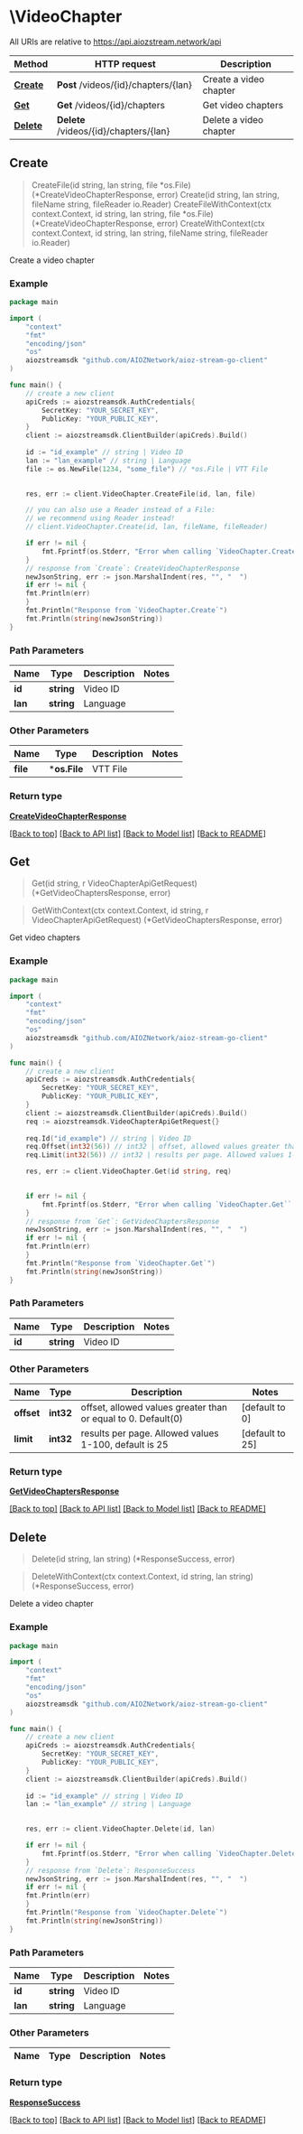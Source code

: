 # \VideoChapter

All URIs are relative to https://api.aiozstream.network/api

Method | HTTP request | Description
------------- | ------------- | -------------
[**Create**](VideoChapter.md#Create) | **Post** /videos/{id}/chapters/{lan} | Create a video chapter
[**Get**](VideoChapter.md#Get) | **Get** /videos/{id}/chapters | Get video chapters
[**Delete**](VideoChapter.md#Delete) | **Delete** /videos/{id}/chapters/{lan} | Delete a video chapter



## Create

> CreateFile(id string, lan string, file *os.File) (*CreateVideoChapterResponse, error)
> Create(id string, lan string, fileName string, fileReader io.Reader)
> CreateFileWithContext(ctx context.Context, id string, lan string, file *os.File) (*CreateVideoChapterResponse, error)
> CreateWithContext(ctx context.Context, id string, lan string, fileName string, fileReader io.Reader)

Create a video chapter



### Example

```go
package main

import (
    "context"
    "fmt"
    "encoding/json"
    "os"
    aiozstreamsdk "github.com/AIOZNetwork/aioz-stream-go-client"
)

func main() {
    // create a new client
    apiCreds := aiozstreamsdk.AuthCredentials{
		SecretKey: "YOUR_SECRET_KEY",
		PublicKey: "YOUR_PUBLIC_KEY",
    }
    client := aiozstreamsdk.ClientBuilder(apiCreds).Build()
        
    id := "id_example" // string | Video ID
    lan := "lan_example" // string | Language
    file := os.NewFile(1234, "some_file") // *os.File | VTT File

    
    res, err := client.VideoChapter.CreateFile(id, lan, file)

    // you can also use a Reader instead of a File:
    // we recommend using Reader instead!
    // client.VideoChapter.Create(id, lan, fileName, fileReader)

    if err != nil {
        fmt.Fprintf(os.Stderr, "Error when calling `VideoChapter.Create``: %v\n", err)
    }
    // response from `Create`: CreateVideoChapterResponse
    newJsonString, err := json.MarshalIndent(res, "", "  ")
    if err != nil {
    fmt.Println(err)
    }
    fmt.Println("Response from `VideoChapter.Create`")
    fmt.Println(string(newJsonString))
}
```
### Path Parameters


Name | Type | Description  | Notes
------------- | ------------- | ------------- | -------------
**id** | **string** | Video ID | 
**lan** | **string** | Language | 

### Other Parameters



Name | Type | Description  | Notes
------------- | ------------- | ------------- | -------------
**file** | ***os.File** | VTT File | 

### Return type

[**CreateVideoChapterResponse**](CreateVideoChapterResponse.md)

[[Back to top]](#) [[Back to API list]](../README.md#documentation-for-api-endpoints)
[[Back to Model list]](../README.md#documentation-for-models)
[[Back to README]](../README.md)


## Get

> Get(id string, r VideoChapterApiGetRequest) (*GetVideoChaptersResponse, error)


> GetWithContext(ctx context.Context, id string, r VideoChapterApiGetRequest) (*GetVideoChaptersResponse, error)



Get video chapters



### Example

```go
package main

import (
    "context"
    "fmt"
    "encoding/json"
    "os"
    aiozstreamsdk "github.com/AIOZNetwork/aioz-stream-go-client"
)

func main() {
    // create a new client
    apiCreds := aiozstreamsdk.AuthCredentials{
		SecretKey: "YOUR_SECRET_KEY",
		PublicKey: "YOUR_PUBLIC_KEY",
    }
    client := aiozstreamsdk.ClientBuilder(apiCreds).Build()
    req := aiozstreamsdk.VideoChapterApiGetRequest{}
    
    req.Id("id_example") // string | Video ID
    req.Offset(int32(56)) // int32 | offset, allowed values greater than or equal to 0. Default(0) (default to 0)
    req.Limit(int32(56)) // int32 | results per page. Allowed values 1-100, default is 25 (default to 25)

    res, err := client.VideoChapter.Get(id string, req)
    

    if err != nil {
        fmt.Fprintf(os.Stderr, "Error when calling `VideoChapter.Get``: %v\n", err)
    }
    // response from `Get`: GetVideoChaptersResponse
    newJsonString, err := json.MarshalIndent(res, "", "  ")
    if err != nil {
    fmt.Println(err)
    }
    fmt.Println("Response from `VideoChapter.Get`")
    fmt.Println(string(newJsonString))
}
```
### Path Parameters


Name | Type | Description  | Notes
------------- | ------------- | ------------- | -------------
**id** | **string** | Video ID | 

### Other Parameters



Name | Type | Description  | Notes
------------- | ------------- | ------------- | -------------
**offset** | **int32** | offset, allowed values greater than or equal to 0. Default(0) | [default to 0]
**limit** | **int32** | results per page. Allowed values 1-100, default is 25 | [default to 25]

### Return type

[**GetVideoChaptersResponse**](GetVideoChaptersResponse.md)

[[Back to top]](#) [[Back to API list]](../README.md#documentation-for-api-endpoints)
[[Back to Model list]](../README.md#documentation-for-models)
[[Back to README]](../README.md)


## Delete

> Delete(id string, lan string) (*ResponseSuccess, error)

> DeleteWithContext(ctx context.Context, id string, lan string) (*ResponseSuccess, error)


Delete a video chapter



### Example

```go
package main

import (
    "context"
    "fmt"
    "encoding/json"
    "os"
    aiozstreamsdk "github.com/AIOZNetwork/aioz-stream-go-client"
)

func main() {
    // create a new client
    apiCreds := aiozstreamsdk.AuthCredentials{
		SecretKey: "YOUR_SECRET_KEY",
		PublicKey: "YOUR_PUBLIC_KEY",
    }
    client := aiozstreamsdk.ClientBuilder(apiCreds).Build()
        
    id := "id_example" // string | Video ID
    lan := "lan_example" // string | Language

    
    res, err := client.VideoChapter.Delete(id, lan)

    if err != nil {
        fmt.Fprintf(os.Stderr, "Error when calling `VideoChapter.Delete``: %v\n", err)
    }
    // response from `Delete`: ResponseSuccess
    newJsonString, err := json.MarshalIndent(res, "", "  ")
    if err != nil {
    fmt.Println(err)
    }
    fmt.Println("Response from `VideoChapter.Delete`")
    fmt.Println(string(newJsonString))
}
```
### Path Parameters


Name | Type | Description  | Notes
------------- | ------------- | ------------- | -------------
**id** | **string** | Video ID | 
**lan** | **string** | Language | 

### Other Parameters



Name | Type | Description  | Notes
------------- | ------------- | ------------- | -------------

### Return type

[**ResponseSuccess**](ResponseSuccess.md)

[[Back to top]](#) [[Back to API list]](../README.md#documentation-for-api-endpoints)
[[Back to Model list]](../README.md#documentation-for-models)
[[Back to README]](../README.md)

